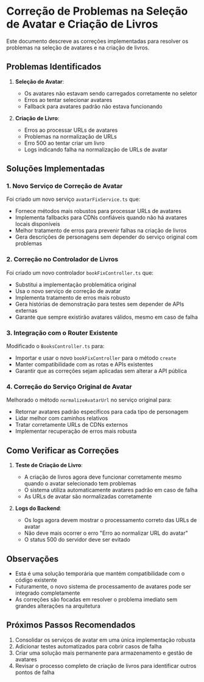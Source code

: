 # Correção de Problemas na Seleção de Avatar e Criação de Livros

Este documento descreve as correções implementadas para resolver os problemas na seleção de avatares e na criação de livros.

## Problemas Identificados

1. **Seleção de Avatar**:
   - Os avatares não estavam sendo carregados corretamente no seletor
   - Erros ao tentar selecionar avatares
   - Fallback para avatares padrão não estava funcionando

2. **Criação de Livro**:
   - Erros ao processar URLs de avatares
   - Problemas na normalização de URLs
   - Erro 500 ao tentar criar um livro
   - Logs indicando falha na normalização de URLs de avatar

## Soluções Implementadas

### 1. Novo Serviço de Correção de Avatar

Foi criado um novo serviço `avatarFixService.ts` que:
- Fornece métodos mais robustos para processar URLs de avatares
- Implementa fallbacks para CDNs confiáveis quando não há avatares locais disponíveis
- Melhor tratamento de erros para prevenir falhas na criação de livros
- Gera descrições de personagens sem depender do serviço original com problemas

### 2. Correção no Controlador de Livros

Foi criado um novo controlador `bookFixController.ts` que:
- Substitui a implementação problemática original
- Usa o novo serviço de correção de avatar
- Implementa tratamento de erros mais robusto
- Gera histórias de demonstração para testes sem depender de APIs externas
- Garante que sempre existirão avatares válidos, mesmo em caso de falha

### 3. Integração com o Router Existente

Modificado o `BooksController.ts` para:
- Importar e usar o novo `bookFixController` para o método `create`
- Manter compatibilidade com as rotas e APIs existentes
- Garantir que as correções sejam aplicadas sem alterar a API pública

### 4. Correção do Serviço Original de Avatar

Melhorado o método `normalizeAvatarUrl` no serviço original para:
- Retornar avatares padrão específicos para cada tipo de personagem
- Lidar melhor com caminhos relativos
- Tratar corretamente URLs de CDNs externos
- Implementar recuperação de erros mais robusta

## Como Verificar as Correções

1. **Teste de Criação de Livro**:
   - A criação de livros agora deve funcionar corretamente mesmo quando o avatar selecionado tem problemas
   - O sistema utiliza automaticamente avatares padrão em caso de falha
   - As URLs de avatar são normalizadas corretamente

2. **Logs do Backend**:
   - Os logs agora devem mostrar o processamento correto das URLs de avatar
   - Não deve mais ocorrer o erro "Erro ao normalizar URL do avatar"
   - O status 500 do servidor deve ser evitado

## Observações

- Esta é uma solução temporária que mantém compatibilidade com o código existente
- Futuramente, o novo sistema de processamento de avatares pode ser integrado completamente
- As correções são focadas em resolver o problema imediato sem grandes alterações na arquitetura

## Próximos Passos Recomendados

1. Consolidar os serviços de avatar em uma única implementação robusta
2. Adicionar testes automatizados para cobrir casos de falha
3. Criar uma solução mais permanente para armazenamento e gestão de avatares
4. Revisar o processo completo de criação de livros para identificar outros pontos de falha